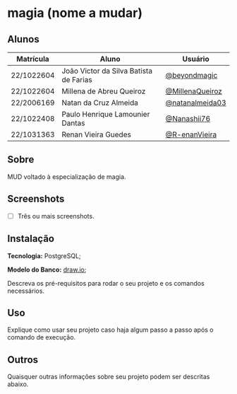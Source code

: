 # magia (nome a mudar)

## Alunos
|Matrícula | Aluno | Usuário |
| -- | -- | -- |
| 22/1022604  |  João Victor da Silva Batista de Farias | [@beyondmagic](https://github.com/beyondmagic) |
| 22/1022604  |  Millena de Abreu Queiroz | [@MillenaQueiroz](https://github.com/MillenaQueiroz) |
| 22/2006169  |  Natan da Cruz Almeida | [@natanalmeida03](https://github.com/R-enanVieira) |
| 22/1022408  |  Paulo Henrique Lamounier Dantas | [@Nanashii76](https://github.com/@Nanashii76) |
| 22/1031363  |  Renan Vieira Guedes | [@R-enanVieira](https://github.com/R-enanVieira) |

## Sobre 

MUD voltado à especialização de magia.

## Screenshots

- [ ] Três ou mais screenshots.

## Instalação

**Tecnologia:** PostgreSQL;

**Modelo do Banco:** [draw.io](https://drive.google.com/file/d/14wc0GC0F9QGjhKfZOi1-kghpwYJfIDvr/view?usp=drive_link);

Descreva os pré-requisitos para rodar o seu projeto e os comandos necessários.

## Uso 
Explique como usar seu projeto caso haja algum passo a passo após o comando de execução.

## Outros
Quaisquer outras informações sobre seu projeto podem ser descritas abaixo.

